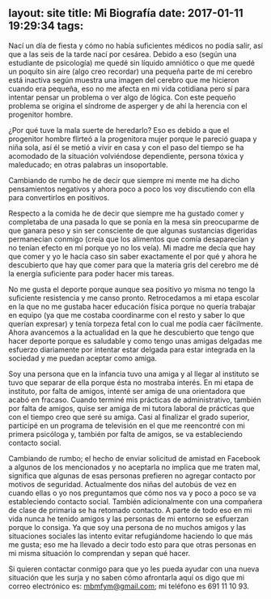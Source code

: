 ﻿layout: site
title: Mi Biografía
date: 2017-01-11 19:29:34
tags:
---

Nací un día de fiesta y cómo no había suficientes médicos no podía salir, así que a las seis de la tarde nací por cesárea. Debido a eso (según una estudiante de psicología) me quedé sin líquido amniótico o que me quedé un poquito sin aire (algo creo recordar) una pequeña parte de mi cerebro está inactiva según muestra una imagen del cerebro que me hicieron cuando era pequeña, eso no me afecta en mi vida cotidiana pero sí para intentar pensar un problema o ver algo de lógica. Con este pequeño problema se origina el síndrome de asperger y de ahí la herencia con el progenitor hombre.

¿Por qué tuve la mala suerte de heredarlo? Eso es debido a que el progenitor hombre flirteó a la progenitora mujer porque le pareció guapa y niña sola, así él se metió a vivir en casa y con el paso del tiempo se ha acomodado de la situación volviéndose dependiente, persona tóxica y maleducado; en otras palabras un insoportable.

Cambiando de rumbo he de decir que siempre mi mente me ha dicho pensamientos negativos y ahora poco a poco los voy discutiendo con ella para convertirlos en positivos.

Respecto a la comida he de decir que siempre me ha gustado comer y completaba de una pasada lo que se ponía en la mesa sin preocuparme de que ganara peso y sin ser consciente de que algunas sustancias digeridas permanecían conmigo (creía que los alimentos que comía desaparecían y no tenían efecto en mí porque yo no los veía). Mi madre me decía que hay que comer y yo le hacía caso sin saber exactamente el por qué y ahora he descubierto que hay que comer para que la materia gris del cerebro me dé la energía suficiente para poder hacer mis tareas.

No me gusta el deporte porque aunque sea positivo yo misma no tengo la suficiente resistencia y me canso pronto. Retrocedamos a mi etapa escolar en la que no me gustaba hacer educación física porque no quería trabajar en equipo (ya que me costaba coordinarme con el resto y saber lo que querían expresar) y tenía torpeza fetal con lo cual me podía caer fácilmente. Ahora avancemos a la actualidad en la que he descubierto que tengo que hacer deporte porque es saludable y como tengo unas amigas delgadas me esfuerzo diariamente por intentar estar delgada para estar integrada en la sociedad y me puedan aceptar como amiga.

Soy una persona que en la infancia tuvo una amiga y al llegar al instituto se tuvo que separar de ella porque ésta no mostraba interés. En mi etapa de instituto, por falta de amigos, intenté ser amiga de una orientadora que acabó en fracaso. Cuando terminé mis prácticas de administrativo, también por falta de amigos, quise ser amiga de mi tutora laboral de prácticas que con el tiempo creo que seré su amiga. Casi al finalizar el grado superior, participé en un programa de televisión en el que me reencontré con mi primera psicóloga y, también por falta de amigos, se va estableciendo contacto social.

Cambiando de rumbo; el hecho de enviar solicitud de amistad en Facebook a algunos de los mencionados y no aceptarla no implica que me traten mal, significa que algunas de esas personas prefieren no agregar contacto por motivos de seguridad. Actualmente dos niñas del autobús de vez en cuando ellas o yo nos preguntamos que cómo nos va y poco a poco se va estableciendo contacto social. También adicionalmente con una compañera de clase de primaria se ha retomado contacto. A parte de todo eso en mi vida nunca he tenido amigos y las personas de mi entorno se esfuerzan porque lo consiga. Ya que soy una persona de no muchos amigos y las situaciones sociales las intento evitar refugiándome haciendo lo que más me gusta; eso me ha llevado a decir todo esto para que otras personas en mi misma situación lo comprendan y sepan qué hacer.

Si quieren contactar conmigo para que yo les pueda ayudar con una nueva situación que les surja y no saben cómo afrontarla aquí os digo que mi correo electrónico es: mbmfym@gmail.com; mi teléfono es 691 11 10 93.
